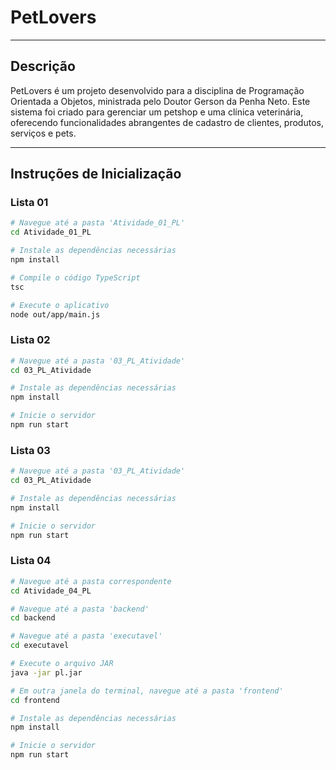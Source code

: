 # PetLovers

---

## Descrição

PetLovers é um projeto desenvolvido para a disciplina de Programação Orientada a Objetos, ministrada pelo Doutor Gerson da Penha Neto. Este sistema foi criado para gerenciar um petshop e uma clínica veterinária, oferecendo funcionalidades abrangentes de cadastro de clientes, produtos, serviços e pets.

---

## Instruções de Inicialização

### Lista 01

```bash
# Navegue até a pasta 'Atividade_01_PL'
cd Atividade_01_PL

# Instale as dependências necessárias
npm install

# Compile o código TypeScript
tsc

# Execute o aplicativo
node out/app/main.js
```
### Lista 02
```bash
# Navegue até a pasta '03_PL_Atividade'
cd 03_PL_Atividade

# Instale as dependências necessárias
npm install

# Inicie o servidor
npm run start
```
### Lista 03
```bash
# Navegue até a pasta '03_PL_Atividade'
cd 03_PL_Atividade

# Instale as dependências necessárias
npm install

# Inicie o servidor
npm run start

```


### Lista 04
```bash
# Navegue até a pasta correspondente
cd Atividade_04_PL

# Navegue até a pasta 'backend'
cd backend

# Navegue até a pasta 'executavel'
cd executavel

# Execute o arquivo JAR
java -jar pl.jar

# Em outra janela do terminal, navegue até a pasta 'frontend'
cd frontend

# Instale as dependências necessárias
npm install

# Inicie o servidor
npm run start

```

